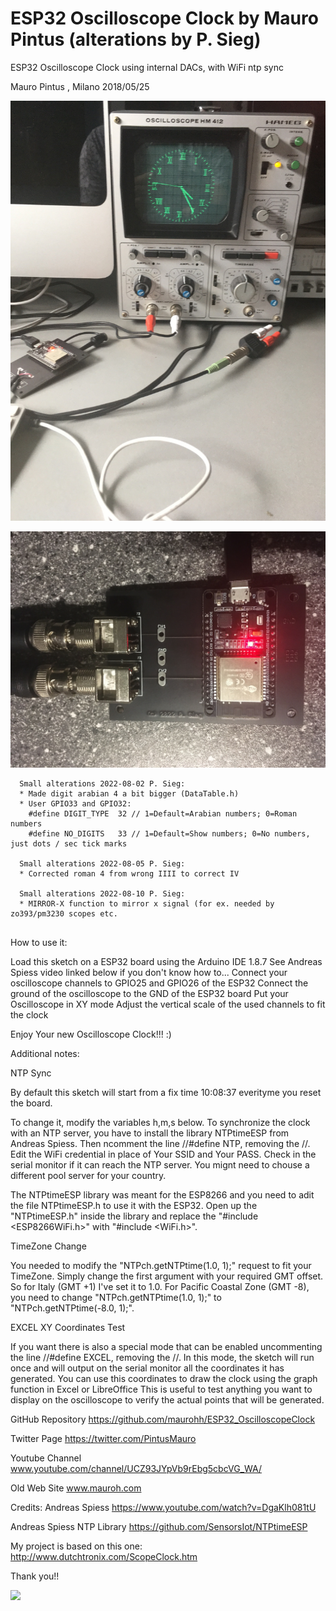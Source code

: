 # ESP32 Oscilloscope Clock by Mauro Pintus (alterations by P. Sieg)

ESP32 Oscilloscope Clock using internal DACs, with WiFi ntp sync

Mauro Pintus , Milano 2018/05/25

![](https://github.com/petersieg/ESP32_OscilloscopeClock/blob/master/ESP32_OscilloscopeClock_01.jpg)

![](https://github.com/petersieg/ESP32_OscilloscopeClock/blob/master/pcb.jpg)

```
  Small alterations 2022-08-02 P. Sieg:
  * Made digit arabian 4 a bit bigger (DataTable.h)
  * User GPIO33 and GPIO32:
    #define DIGIT_TYPE  32 // 1=Default=Arabian numbers; 0=Roman numbers 
    #define NO_DIGITS   33 // 1=Default=Show numbers; 0=No numbers, just dots / sec tick marks
    
  Small alterations 2022-08-05 P. Sieg:
  * Corrected roman 4 from wrong IIII to correct IV

  Small alterations 2022-08-10 P. Sieg:
  * MIRROR-X function to mirror x signal (for ex. needed by zo393/pm3230 scopes etc.
  
```

  How to use it:
  
  Load this sketch on a ESP32 board using the Arduino IDE 1.8.7
  See Andreas Spiess video linked below if you don't know how to...
  Connect your oscilloscope channels to GPIO25 and GPIO26 of the ESP32
  Connect the ground of the oscilloscope to the GND of the ESP32 board
  Put your Oscilloscope in XY mode
  Adjust the vertical scale of the used channels to fit the clock

  Enjoy Your new Oscilloscope Clock!!! :)

  Additional notes:
  
  NTP Sync
  
  By default this sketch will start from a fix time 10:08:37 everityme 
  you reset the board.
  
  To change it, modify the variables h,m,s below.
  To synchronize the clock with an NTP server, you have to install 
  the library NTPtimeESP from Andreas Spiess.
  Then ncomment the line //#define NTP, removing the //.
  Edit the WiFi credential in place of Your SSID and Your PASS.
  Check in the serial monitor if it can reach the NTP server.
  You mignt need to chouse a different pool server for your country.
  
  The NTPtimeESP library was meant for the ESP8266 and you need to adit the file NTPtimeESP.h to use it with the ESP32.
  Open up the "NTPtimeESP.h" inside the library and replace the "#include <ESP8266WiFi.h>" with "#include <WiFi.h>".
  
  TimeZone Change
  
  You needed to modify the "NTPch.getNTPtime(1.0, 1);" request to fit your TimeZone. 
  Simply change the first argument with your required GMT offset. So for Italy (GMT +1) I've set it to 1.0.
  For Pacific Coastal Zone (GMT -8), you need to change "NTPch.getNTPtime(1.0, 1);"  to "NTPch.getNTPtime(-8.0, 1);".
  
  EXCEL XY Coordinates Test
  
  If you want there is also a special mode that can be enabled uncommenting 
  the line //#define EXCEL, removing the //. In this mode, the sketch
  will run once and will output on the serial monitor all the coordinates
  it has generated. You can use this coordinates to draw the clock 
  using the graph function in Excel or LibreOffice
  This is useful to test anything you want to display on the oscilloscope
  to verify the actual points that will be generated.

  GitHub Repository
  https://github.com/maurohh/ESP32_OscilloscopeClock

  Twitter Page
  https://twitter.com/PintusMauro

  Youtube Channel
  www.youtube.com/channel/UCZ93JYpVb9rEbg5cbcVG_WA/

  Old Web Site
  www.mauroh.com

  Credits:
  Andreas Spiess
  https://www.youtube.com/watch?v=DgaKlh081tU

  Andreas Spiess NTP Library
  https://github.com/SensorsIot/NTPtimeESP
  
  My project is based on this one:
  http://www.dutchtronix.com/ScopeClock.htm
  
  Thank you!!

![](https://github.com/petersieg/ESP32_OscilloscopeClock/blob/master/ESP32_OscilloscopeClock_Excel.jpg)
